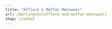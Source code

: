 ```yaml
---
title: "Affleck & Moffat Menswear"
url: /darlington/affleck-and-moffat-menswear/
shop: clothes
---
```

